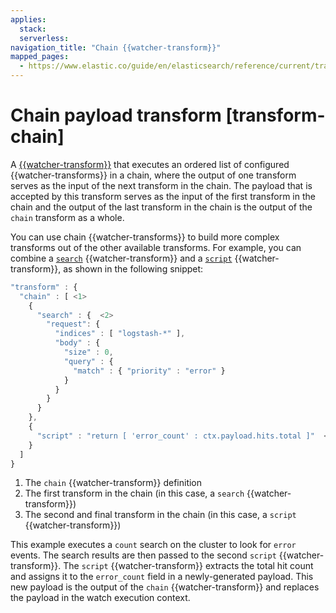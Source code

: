 ```yaml
---
applies:
  stack:
  serverless:
navigation_title: "Chain {{watcher-transform}}"
mapped_pages:
  - https://www.elastic.co/guide/en/elasticsearch/reference/current/transform-chain.html
---
```


# Chain payload transform [transform-chain]

A [{{watcher-transform}}](transform.md) that executes an ordered list of configured {{watcher-transforms}} in a chain, where the output of one transform serves as the input of the next transform in the chain. The payload that is accepted by this transform serves as the input of the first transform in the chain and the output of the last transform in the chain is the output of the `chain` transform as a whole.

You can use chain {{watcher-transforms}} to build more complex transforms out of the other available transforms. For example, you can combine a [`search`](transform-search.md) {{watcher-transform}} and a [`script`](transform-script.md) {{watcher-transform}}, as shown in the following snippet:

```js
"transform" : {
  "chain" : [ <1>
    {
      "search" : {  <2>
        "request": {
          "indices" : [ "logstash-*" ],
          "body" : {
            "size" : 0,
            "query" : {
              "match" : { "priority" : "error" }
            }
          }
        }
      }
    },
    {
      "script" : "return [ 'error_count' : ctx.payload.hits.total ]"  <3>
    }
  ]
}
```

1. The `chain` {{watcher-transform}} definition
2. The first transform in the chain (in this case, a `search` {{watcher-transform}})
3. The second and final transform in the chain (in this case, a `script` {{watcher-transform}})

This example executes a `count` search on the cluster to look for `error` events. The search results are then passed to the second `script` {{watcher-transform}}. The `script` {{watcher-transform}} extracts the total hit count and assigns it to the `error_count` field in a newly-generated payload. This new payload is the output of the `chain` {{watcher-transform}} and replaces the payload in the watch execution context.

